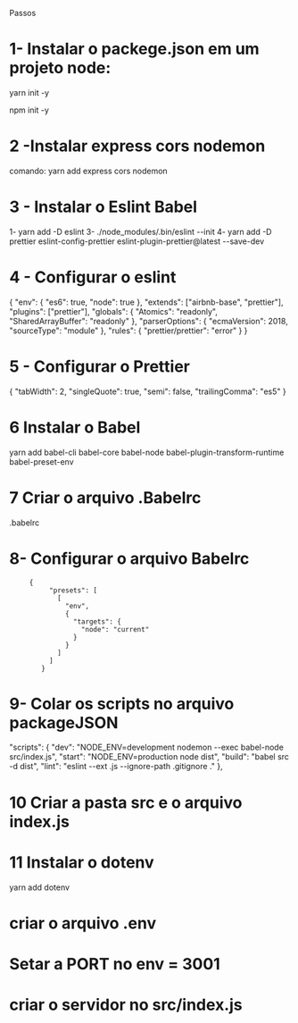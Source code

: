 Passos

# 1- Instalar o packege.json em um projeto node:

yarn init -y

npm init -y

# 2 -Instalar express cors nodemon

comando: yarn add express cors nodemon

# 3 - Instalar o Eslint Babel

1- yarn add -D eslint
3- ./node_modules/.bin/eslint --init
4- yarn add -D prettier eslint-config-prettier eslint-plugin-prettier@latest --save-dev

# 4 - Configurar o eslint

{
"env": {
"es6": true,
"node": true
},
"extends": ["airbnb-base", "prettier"],
"plugins": ["prettier"],
"globals": {
"Atomics": "readonly",
"SharedArrayBuffer": "readonly"
},
"parserOptions": {
"ecmaVersion": 2018,
"sourceType": "module"
},
"rules": {
"prettier/prettier": "error"
}
}

# 5 - Configurar o Prettier

{
"tabWidth": 2,
"singleQuote": true,
"semi": false,
"trailingComma": "es5"
}

# 6 Instalar o Babel

yarn add babel-cli babel-core babel-node babel-plugin-transform-runtime babel-preset-env

# 7 Criar o arquivo .Babelrc

.babelrc

# 8- Configurar o arquivo Babelrc

         {
              "presets": [
                [
                  "env",
                  {
                    "targets": {
                      "node": "current"
                    }
                  }
                ]
              ]
            }

# 9- Colar os scripts no arquivo packageJSON

"scripts": {
"dev": "NODE_ENV=development nodemon --exec babel-node src/index.js",
"start": "NODE_ENV=production node dist",
"build": "babel src -d dist",
"lint": "eslint --ext .js --ignore-path .gitignore ."
},

# 10 Criar a pasta src e o arquivo index.js

# 11 Instalar o dotenv

yarn add dotenv

# criar o arquivo .env

# Setar a PORT no env = 3001

# criar o servidor no src/index.js
